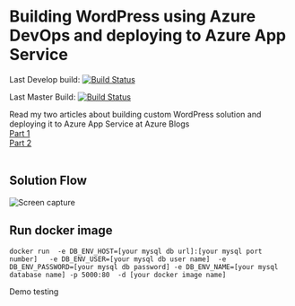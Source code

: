 # Building WordPress using Azure DevOps and deploying to Azure App Service

Last Develop build: [![Build Status](https://dev.azure.com/milanmiljkovic/wordpress-demo/_apis/build/status/dev-wordpress-CI?branchName=develop)](https://dev.azure.com/milanmiljkovic/wordpress-demo/_build/latest?definitionId=8&branchName=develop)

Last Master Build: [![Build Status](https://dev.azure.com/milanmiljkovic/wordpress-demo/_apis/build/status/prod-wordpress-CI?branchName=master)](https://dev.azure.com/milanmiljkovic/wordpress-demo/_build/latest?definitionId=9&branchName=master)

Read my two articles about building custom WordPress solution and deploying it to Azure App Service at Azure Blogs <br> 
<a href='https://azure.microsoft.com/en-us/blog/deploying-wordpress-application-using-vsts-and-azure-part-one'>Part 1</a><br>
<a href='https://azure.microsoft.com/en-us/blog/deploying-wordpress-application-using-visual-studio-team-services-and-azure-part-two/'>Part 2</a><br>
<br>
## Solution Flow
![Screen capture](https://github.com/yaprigal/WordPressVSTS/blob/master/wordpress.png?raw=true)
## Run docker image
```
docker run  -e DB_ENV_HOST=[your mysql db url]:[your mysql port number]   -e DB_ENV_USER=[your mysql db user name]  -e DB_ENV_PASSWORD=[your mysql db password] -e DB_ENV_NAME=[your mysql database name] -p 5000:80  -d [your docker image name]
```
Demo testing
